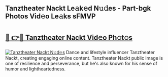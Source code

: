 ## Tanztheater Nackt Le𝚊k𝚎d N𝚞𝚍es - Part-bgk Photos Vid𝚎o Le𝚊ks sFMVP

# <h2><a href="http://fb6b9tw.evod.top/?m=Tanztheater+Nackt">🔗 👉🔴 Tanztheater Nackt Vid𝚎o Ph𝚘t𝚘s</a></h2>

[![Tanztheater Nackt N𝚞d𝚎s](https://i.imgur.com/8V9OHl7.gif)](http://fb6b9tw.evod.top/?m=Tanztheater+Nackt)
Dance and lifestyle influencer Tanztheater Nackt, creating engaging online content. Tanztheater Nackt public image is one of resilience and perseverance, but he's also known for his sense of humor and lightheartedness. 
